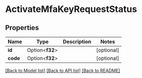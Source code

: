 # ActivateMfaKeyRequestStatus

## Properties

Name | Type | Description | Notes
------------ | ------------- | ------------- | -------------
**id** | Option<**f32**> |  | [optional]
**code** | Option<**f32**> |  | [optional]

[[Back to Model list]](../README.md#documentation-for-models) [[Back to API list]](../README.md#documentation-for-api-endpoints) [[Back to README]](../README.md)


